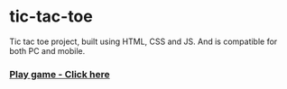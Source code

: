 # tic-tac-toe
Tic tac toe project, built using HTML, CSS and JS. And is compatible for both PC and mobile.

### [Play game - Click here](https://theroughcoder.github.io/tic-tac-toe/)
